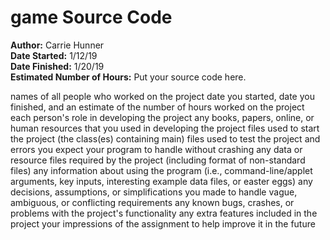 game Source Code
===
**Author:** Carrie Hunner  
**Date Started:** 1/12/19  
**Date Finished:** 1/20/19  
**Estimated Number of Hours:** 
Put your source code here.

names of all people who worked on the project
date you started, date you finished, and an estimate of the number of hours worked on the project
each person's role in developing the project
any books, papers, online, or human resources that you used in developing the project
files used to start the project (the class(es) containing main)
files used to test the project and errors you expect your program to handle without crashing
any data or resource files required by the project (including format of non-standard files)
any information about using the program (i.e., command-line/applet arguments, key inputs, interesting example data files, or easter eggs)
any decisions, assumptions, or simplifications you made to handle vague, ambiguous, or conflicting requirements
any known bugs, crashes, or problems with the project's functionality
any extra features included in the project
your impressions of the assignment to help improve it in the future
